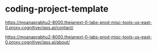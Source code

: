# coding-project-template
https://moanaprabhu2-8000.theianext-0-labs-prod-misc-tools-us-east-0.proxy.cognitiveclass.ai/contact/


https://moanaprabhu2-8000.theianext-0-labs-prod-misc-tools-us-east-0.proxy.cognitiveclass.ai/about/
